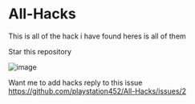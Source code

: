 # All-Hacks
This is all of the hack i have found heres is all of them

Star this repository

![image](https://user-images.githubusercontent.com/98996547/230608538-88c3afa4-bb95-4441-987c-089d67effd92.png)

Want me to add hacks reply to this issue
https://github.com/playstation452/All-Hacks/issues/2
